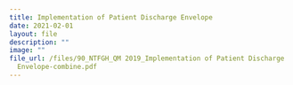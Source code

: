 ```yaml
---
title: Implementation of Patient Discharge Envelope
date: 2021-02-01
layout: file
description: ""
image: ""
file_url: /files/90_NTFGH_QM 2019_Implementation of Patient Discharge
  Envelope-combine.pdf
---
```

